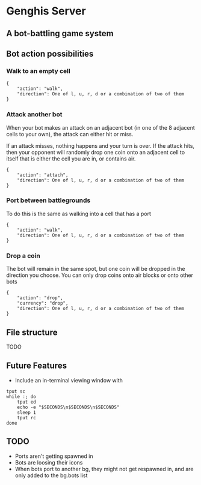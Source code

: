 # Genghis Server
## A bot-battling game system


## Bot action possibilities

### Walk to an empty cell
```
{
    "action": "walk",
    "direction": One of l, u, r, d or a combination of two of them
}
```

### Attack another bot
When your bot makes an attack on an adjacent bot (in one of the 8
adjacent cells to your own), the attack can either hit or miss.

If an attack misses, nothing happens and your turn is over. If the 
attack hits, then your opponent will randomly drop one coin onto an adjacent
cell to itself that is either the cell you are in, or contains air. 



```
{
    "action": "attach",
    "direction": One of l, u, r, d or a combination of two of them
}
```

### Port between battlegrounds
To do this is the same as walking into a cell that has a port
```
{
    "action": "walk",
    "direction": One of l, u, r, d or a combination of two of them
}
```
### Drop a coin
The bot will remain in the same spot, but one coin will be dropped
in the direction you choose. You can only drop coins onto air blocks
or onto other bots
```
{
    "action": "drop",
    "currency": "drop",
    "direction": One of l, u, r, d or a combination of two of them
}
```
## File structure
TODO


## Future Features
* Include an in-terminal viewing window with
```
tput sc
while :; do
    tput ed
    echo -e "$SECONDS\n$SECONDS\n$SECONDS"
    sleep 1
    tput rc
done
```


## TODO
* Ports aren't getting spawned in
* Bots are loosing their icons
* When bots port to another bg, they might not get respawned in, and
are only added to the bg.bots list
